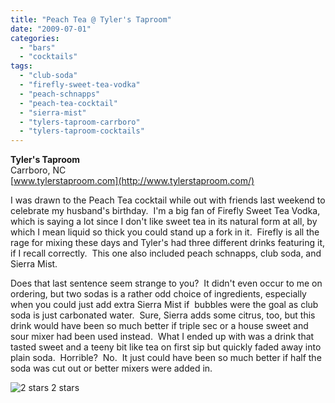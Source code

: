 ```yaml
---
title: "Peach Tea @ Tyler's Taproom"
date: "2009-07-01"
categories:
  - "bars"
  - "cocktails"
tags:
  - "club-soda"
  - "firefly-sweet-tea-vodka"
  - "peach-schnapps"
  - "peach-tea-cocktail"
  - "sierra-mist"
  - "tylers-taproom-carrboro"
  - "tylers-taproom-cocktails"
---
```


**Tyler's Taproom**\
Carrboro, NC\
[www.tylerstaproom.com](http://www.tylerstaproom.com/)

I was drawn to the Peach Tea cocktail while out with friends last weekend to celebrate my husband's birthday.  I'm a big fan of Firefly Sweet Tea Vodka, which is saying a lot since I don't like sweet tea in its natural form at all, by which I mean liquid so thick you could stand up a fork in it.  Firefly is all the rage for mixing these days and Tyler's had three different drinks featuring it, if I recall correctly.  This one also included peach schnapps, club soda, and Sierra Mist.

Does that last sentence seem strange to you?  It didn't even occur to me on ordering, but two sodas is a rather odd choice of ingredients, especially when you could just add extra Sierra Mist if  bubbles were the goal as club soda is just carbonated water.  Sure, Sierra adds some citrus, too, but this drink would have been so much better if triple sec or a house sweet and sour mixer had been used instead.  What I ended up with was a drink that tasted sweet and a teeny bit like tea on first sip but quickly faded away into plain soda.  Horrible?  No.  It just could have been so much better if half the soda was cut out or better mixers were added in.




<div class="caption">

![2 stars](http://s3.amazonaws.com/thegourmez-wpmedia/2009/02/rating_chicken11.gif "rating_chicken11") 2 stars</div>

